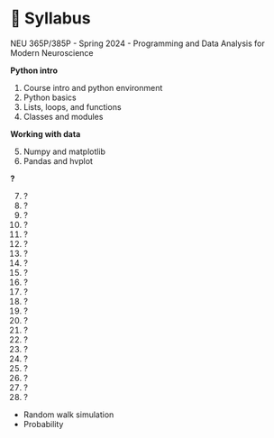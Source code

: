 # 🚧 Syllabus
NEU 365P/385P - Spring 2024 - Programming and Data Analysis for Modern Neuroscience

**Python intro**

1. Course intro and python environment
2. Python basics
3. Lists, loops, and functions
4. Classes and modules

**Working with data**

5. Numpy and matplotlib
6. Pandas and hvplot

**?**

7. ?
8. ?
9. ?
10. ?
11. ?
12. ?
13. ?
14. ?
15. ?
16. ?
17. ?
18. ?
19. ?
20. ?
21. ?
22. ?
23. ?
24. ?
25. ?
26. ?
27. ?
28. ?

- Random walk simulation
- Probability
